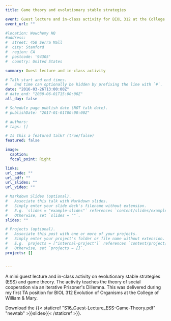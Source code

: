 ```yaml
---
title: Game theory and evolutionary stable strategies

event: Guest lecture and in-class activity for BIOL 312 at the College of William & Mary
event_url: ""

#location: Wowchemy HQ
#address:
#  street: 450 Serra Mall
#  city: Stanford
#  region: CA
#  postcode: '94305'
#  country: United States

summary: Guest lecture and in-class activity

# Talk start and end times.
#   End time can optionally be hidden by prefixing the line with `#`.
date: "2016-03-26T13:00:00Z"
# date_end: "2030-06-01T15:00:00Z"
all_day: false

# Schedule page publish date (NOT talk date).
# publishDate: "2017-01-01T00:00:00Z"

# authors: 
# tags: []

# Is this a featured talk? (true/false)
featured: false

image:
  caption:
  focal_point: Right

links:
url_code: ""
url_pdf: ""
url_slides: ""
url_video: ""

# Markdown Slides (optional).
#   Associate this talk with Markdown slides.
#   Simply enter your slide deck's filename without extension.
#   E.g. `slides = "example-slides"` references `content/slides/example-slides.md`.
#   Otherwise, set `slides = ""`.
slides: ""

# Projects (optional).
#   Associate this post with one or more of your projects.
#   Simply enter your project's folder or file name without extension.
#   E.g. `projects = ["internal-project"]` references `content/project/deep-learning/index.md`.
#   Otherwise, set `projects = []`.
projects: []


---
```

A mini guest lecture and in-class activity on evolutionary stable strategies (ESS) and game theory. The activity teaches the theory of social cooperation via an iterative Prisoner's Dillemna. This was delivered during my first TA position for BIOL 312 Evolution of Organisms at the College of William & Mary.

Download the {{< staticref "S16_Guest-Lecture_ESS-Game-Theory.pdf" "newtab" >}}slides{{< /staticref >}}.

